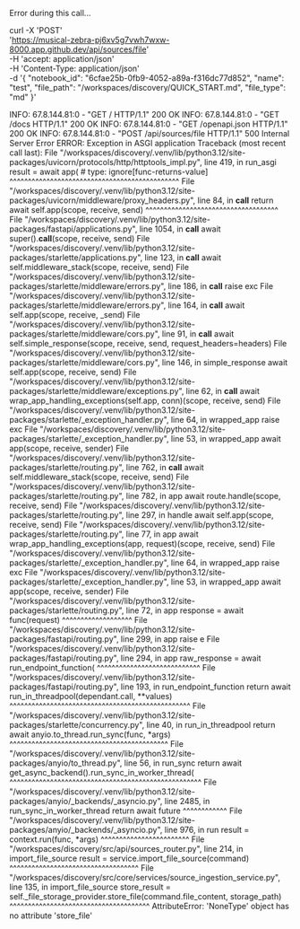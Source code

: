

Error during this call...

curl -X 'POST' \
  'https://musical-zebra-pj6xv5g7vwh7wxw-8000.app.github.dev/api/sources/file' \
  -H 'accept: application/json' \
  -H 'Content-Type: application/json' \
  -d '{
  "notebook_id": "6cfae25b-0fb9-4052-a89a-f316dc77d852",
  "name": "test",
  "file_path": "/workspaces/discovery/QUICK_START.md",
  "file_type": "md"
}'


INFO:     67.8.144.81:0 - "GET / HTTP/1.1" 200 OK
INFO:     67.8.144.81:0 - "GET /docs HTTP/1.1" 200 OK
INFO:     67.8.144.81:0 - "GET /openapi.json HTTP/1.1" 200 OK
INFO:     67.8.144.81:0 - "POST /api/sources/file HTTP/1.1" 500 Internal Server Error
ERROR:    Exception in ASGI application
Traceback (most recent call last):
  File "/workspaces/discovery/.venv/lib/python3.12/site-packages/uvicorn/protocols/http/httptools_impl.py", line 419, in run_asgi
    result = await app(  # type: ignore[func-returns-value]
             ^^^^^^^^^^^^^^^^^^^^^^^^^^^^^^^^^^^^^^^^^^^^^^
  File "/workspaces/discovery/.venv/lib/python3.12/site-packages/uvicorn/middleware/proxy_headers.py", line 84, in __call__
    return await self.app(scope, receive, send)
           ^^^^^^^^^^^^^^^^^^^^^^^^^^^^^^^^^^^^
  File "/workspaces/discovery/.venv/lib/python3.12/site-packages/fastapi/applications.py", line 1054, in __call__
    await super().__call__(scope, receive, send)
  File "/workspaces/discovery/.venv/lib/python3.12/site-packages/starlette/applications.py", line 123, in __call__
    await self.middleware_stack(scope, receive, send)
  File "/workspaces/discovery/.venv/lib/python3.12/site-packages/starlette/middleware/errors.py", line 186, in __call__
    raise exc
  File "/workspaces/discovery/.venv/lib/python3.12/site-packages/starlette/middleware/errors.py", line 164, in __call__
    await self.app(scope, receive, _send)
  File "/workspaces/discovery/.venv/lib/python3.12/site-packages/starlette/middleware/cors.py", line 91, in __call__
    await self.simple_response(scope, receive, send, request_headers=headers)
  File "/workspaces/discovery/.venv/lib/python3.12/site-packages/starlette/middleware/cors.py", line 146, in simple_response
    await self.app(scope, receive, send)
  File "/workspaces/discovery/.venv/lib/python3.12/site-packages/starlette/middleware/exceptions.py", line 62, in __call__
    await wrap_app_handling_exceptions(self.app, conn)(scope, receive, send)
  File "/workspaces/discovery/.venv/lib/python3.12/site-packages/starlette/_exception_handler.py", line 64, in wrapped_app
    raise exc
  File "/workspaces/discovery/.venv/lib/python3.12/site-packages/starlette/_exception_handler.py", line 53, in wrapped_app
    await app(scope, receive, sender)
  File "/workspaces/discovery/.venv/lib/python3.12/site-packages/starlette/routing.py", line 762, in __call__
    await self.middleware_stack(scope, receive, send)
  File "/workspaces/discovery/.venv/lib/python3.12/site-packages/starlette/routing.py", line 782, in app
    await route.handle(scope, receive, send)
  File "/workspaces/discovery/.venv/lib/python3.12/site-packages/starlette/routing.py", line 297, in handle
    await self.app(scope, receive, send)
  File "/workspaces/discovery/.venv/lib/python3.12/site-packages/starlette/routing.py", line 77, in app
    await wrap_app_handling_exceptions(app, request)(scope, receive, send)
  File "/workspaces/discovery/.venv/lib/python3.12/site-packages/starlette/_exception_handler.py", line 64, in wrapped_app
    raise exc
  File "/workspaces/discovery/.venv/lib/python3.12/site-packages/starlette/_exception_handler.py", line 53, in wrapped_app
    await app(scope, receive, sender)
  File "/workspaces/discovery/.venv/lib/python3.12/site-packages/starlette/routing.py", line 72, in app
    response = await func(request)
               ^^^^^^^^^^^^^^^^^^^
  File "/workspaces/discovery/.venv/lib/python3.12/site-packages/fastapi/routing.py", line 299, in app
    raise e
  File "/workspaces/discovery/.venv/lib/python3.12/site-packages/fastapi/routing.py", line 294, in app
    raw_response = await run_endpoint_function(
                   ^^^^^^^^^^^^^^^^^^^^^^^^^^^^
  File "/workspaces/discovery/.venv/lib/python3.12/site-packages/fastapi/routing.py", line 193, in run_endpoint_function
    return await run_in_threadpool(dependant.call, **values)
           ^^^^^^^^^^^^^^^^^^^^^^^^^^^^^^^^^^^^^^^^^^^^^^^^^
  File "/workspaces/discovery/.venv/lib/python3.12/site-packages/starlette/concurrency.py", line 40, in run_in_threadpool
    return await anyio.to_thread.run_sync(func, *args)
           ^^^^^^^^^^^^^^^^^^^^^^^^^^^^^^^^^^^^^^^^^^^
  File "/workspaces/discovery/.venv/lib/python3.12/site-packages/anyio/to_thread.py", line 56, in run_sync
    return await get_async_backend().run_sync_in_worker_thread(
           ^^^^^^^^^^^^^^^^^^^^^^^^^^^^^^^^^^^^^^^^^^^^^^^^^^^^
  File "/workspaces/discovery/.venv/lib/python3.12/site-packages/anyio/_backends/_asyncio.py", line 2485, in run_sync_in_worker_thread
    return await future
           ^^^^^^^^^^^^
  File "/workspaces/discovery/.venv/lib/python3.12/site-packages/anyio/_backends/_asyncio.py", line 976, in run
    result = context.run(func, *args)
             ^^^^^^^^^^^^^^^^^^^^^^^^
  File "/workspaces/discovery/src/api/sources_router.py", line 214, in import_file_source
    result = service.import_file_source(command)
             ^^^^^^^^^^^^^^^^^^^^^^^^^^^^^^^^^^^
  File "/workspaces/discovery/src/core/services/source_ingestion_service.py", line 135, in import_file_source
    store_result = self._file_storage_provider.store_file(command.file_content, storage_path)
                   ^^^^^^^^^^^^^^^^^^^^^^^^^^^^^^^^^^^^^^
AttributeError: 'NoneType' object has no attribute 'store_file'